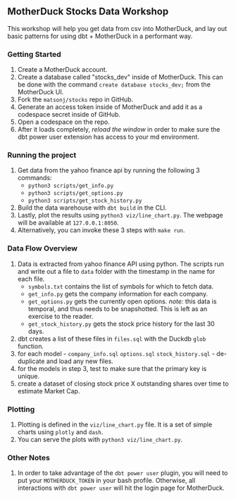 ## MotherDuck Stocks Data Workshop

This workshop will help you get data from csv into MotherDuck, and lay out basic patterns for using dbt + MotherDuck in a performant way.

### Getting Started
1. Create a MotherDuck account.
2. Create a database called "stocks_dev" inside of MotherDuck. This can be done with the command `create database stocks_dev;` from the MotherDuck UI.
3. Fork the `matsonj/stocks` repo in GitHub.
4. Generate an access token inside of MotherDuck and add it as a codespace secret inside of GitHub.
5. Open a codespace on the repo.
6. After it loads completely, _reload the window_ in order to make sure the dbt power user extension has access to your md environment.

### Running the project
1. Get data from the yahoo finance api by running the following 3 commands:
    - `python3 scripts/get_info.py`
    - `python3 scripts/get_options.py`
    - `python3 scripts/get_stock_history.py`
2. Build the data warehouse with `dbt build` in the CLI.
3. Lastly, plot the results using `python3 viz/line_chart.py`. The webpage will be available at `127.0.0.1:8050`.
4. Alternatively, you can invoke these 3 steps with `make run`.

### Data Flow Overview
1. Data is extracted from yahoo finance API using python. The scripts run and write out a file to `data` folder with the timestamp in the name for each file.
    - `symbols.txt` contains the list of symbols for which to fetch data.
    - `get_info.py` gets the company information for each company.
    - `get_options.py` gets the currently open options. *note:* this data is temporal, and thus needs to be snapshotted. This is left as an exercise to the reader.
    - `get_stock_history.py` gets the stock price history for the last 30 days.
2. dbt creates a list of these files in `files.sql` with the Duckdb `glob` function.
3. for each model - `company_info.sql` `options.sql` `stock_history.sql` - de-duplicate and load any new files.
4. for the models in step 3, test to make sure that the primary key is unique.
5. create a dataset of closing stock price X outstanding shares over time to estimate Market Cap.
   
### Plotting

1. Plotting is defined in the `viz/line_chart.py` file. It is a set of simple charts using `plotly` and `dash`. 
2. You can serve the plots with `python3 viz/line_chart.py`.

### Other Notes
1. In order to take advantage of the `dbt power user` plugin, you will need to put your `MOTHERDUCK_TOKEN` in your bash profile. Otherwise, all interactions with `dbt power user` will hit the login page for MotherDuck.